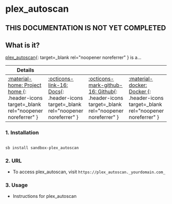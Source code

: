 # plex_autoscan

## THIS DOCUMENTATION IS NOT YET COMPLETED


## What is it?

[plex_autoscan](https://appname.url){: target=_blank rel="noopener noreferrer" } is a...

| Details     |             |             |             |
|-------------|-------------|-------------|-------------|
| [:material-home: Project home ](https://plex_autoscan.url){: .header-icons target=_blank rel="noopener noreferrer" } | [:octicons-link-16: Docs](https://plex_autoscan.docs.url){: .header-icons target=_blank rel="noopener noreferrer" } | [:octicons-mark-github-16: Github](https://github.com/plex_autoscan/plex_autoscan){: .header-icons target=_blank rel="noopener noreferrer" } | [:material-docker: Docker ](https://hub.docker.com/r/plex_autoscan/plex_autoscan){: .header-icons target=_blank rel="noopener noreferrer" }|

### 1. Installation

``` shell

sb install sandbox-plex_autoscan

```

### 2. URL

- To access plex_autoscan, visit `https://plex_autoscan._yourdomain.com_`

### 3. Usage

- Instructions for plex_autoscan
